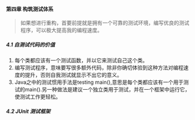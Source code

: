 #### 第四章 构筑测试体系

> 如果想进行重构，首要前提就是拥有一个可靠的测试环境，编写优良的测试程序，可以极大提高我的编程速度。

##### 4.1 自测试代码的价值

1. 每个类都应该有一个测试函数，并以它来测试自己这个类。
2. 编写测试程序，意味要写很多额外代码，除非你确切体验到这种方法对编程速度的提升，否则自我测试就显示不出它的意义。
3. Java之中的测试惯用手法是testing main(),意思是每个类都应该有一个用于测试的main().另一种做法是建议一个独立类用于测试，并在一个框架中运行它，使测试工作更轻松。

##### 4.2 JUnit 测试框架



